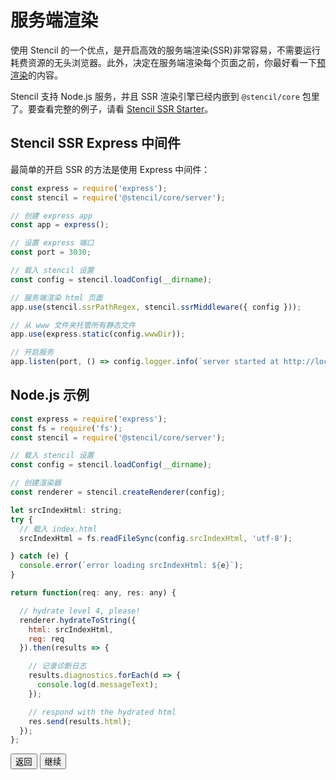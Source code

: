 # 服务端渲染

使用 Stencil 的一个优点，是开启高效的服务端渲染(SSR)非常容易，不需要运行耗费资源的无头浏览器。此外，决定在服务端渲染每个页面之前，你最好看一下[预渲染](/docs/prerendering)的内容。

Stencil 支持 Node.js 服务，并且 SSR 渲染引擎已经内嵌到  `@stencil/core` 包里了。要查看完整的例子，请看 [Stencil SSR Starter](https://github.com/ionic-team/stencil-ssr-starter)。


## Stencil SSR Express 中间件

最简单的开启 SSR 的方法是使用 Express 中间件：

```javascript
const express = require('express');
const stencil = require('@stencil/core/server');

// 创建 express app
const app = express();

// 设置 express 端口
const port = 3030;

// 载入 stencil 设置
const config = stencil.loadConfig(__dirname);

// 服务端渲染 html 页面
app.use(stencil.ssrPathRegex, stencil.ssrMiddleware({ config }));

// 从 www 文件夹托管所有静态文件
app.use(express.static(config.wwwDir));

// 开启服务
app.listen(port, () => config.logger.info(`server started at http://localhost:${ port }`));

```


## Node.js 示例

```javascript
const express = require('express');
const fs = require('fs');
const stencil = require('@stencil/core/server');

// 载入 stencil 设置
const config = stencil.loadConfig(__dirname);

// 创建渲染器
const renderer = stencil.createRenderer(config);

let srcIndexHtml: string;
try {
  // 载入 index.html
  srcIndexHtml = fs.readFileSync(config.srcIndexHtml, 'utf-8');

} catch (e) {
  console.error(`error loading srcIndexHtml: ${e}`);
}

return function(req: any, res: any) {

  // hydrate level 4, please!
  renderer.hydrateToString({
    html: srcIndexHtml,
    req: req
  }).then(results => {

    // 记录诊断日志
    results.diagnostics.forEach(d => {
      console.log(d.messageText);
    });

    // respond with the hydrated html
    res.send(results.html);
  });
};
```

<stencil-route-link url="/docs/prerendering" router="#router" custom="true">
  <button class="backButton">
    返回
  </button>
</stencil-route-link>

<stencil-route-link url="/docs/service-workers" custom="true">
  <button class="nextButton">
    继续
  </button>
</stencil-route-link>
